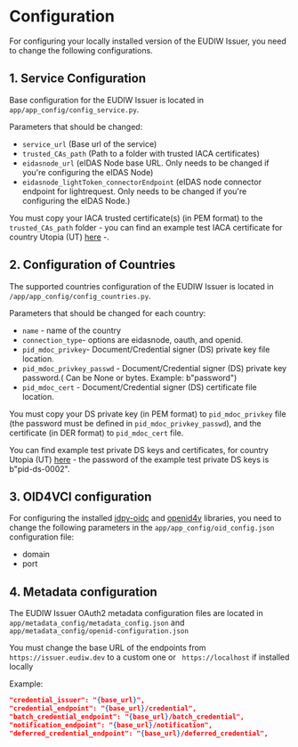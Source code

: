 # Configuration

For configuring your locally installed version of the EUDIW Issuer, you need to change the following configurations.

## 1. Service Configuration

Base configuration for the EUDIW Issuer is located in ```app/app_config/config_service.py```.

Parameters that should be changed:

- `service_url` (Base url of the service)
- `trusted_CAs_path` (Path to a folder with trusted IACA certificates)
- `eidasnode_url` (eIDAS Node base URL. Only needs to be changed if you're configuring the eIDAS Node)
- `eidasnode_lightToken_connectorEndpoint` (eIDAS node connector endpoint for lightrequest. Only needs to be changed if you're configuring the eIDAS Node.)

You must copy your IACA trusted certificate(s) (in PEM format) to the `trusted_CAs_path` folder - you can find an example test IACA certificate for country Utopia (UT) [here](test_tokens/IACA-token/PIDIssuerCAUT01.pem.gz) -.

## 2. Configuration of Countries

The supported countries configuration of the EUDIW Issuer is located in ```/app/app_config/config_countries.py```.

Parameters that should be changed for each country:

+ `name` - name of the country
+ `connection_type`- options are eidasnode, oauth, and openid.
+ `pid_mdoc_privkey`- Document/Credential signer (DS) private key file location.
+ `pid_mdoc_privkey_passwd` - Document/Credential signer (DS) private key password.( Can be None or bytes. Example: b"password")
+ `pid_mdoc_cert` - Document/Credential signer (DS) certificate file location.


You must copy your DS private key (in PEM format) to `pid_mdoc_privkey` file (the password must be defined in `pid_mdoc_privkey_passwd`), and the certificate (in DER format) to `pid_mdoc_cert` file.

You can find example test private DS keys and certificates, for country Utopia (UT) [here](test_tokens/DS-token/) - the password of the example test private DS keys is b"pid-ds-0002".


## 3. OID4VCI configuration 

For configuring the installed [idpy-oidc](https://github.com/IdentityPython/idpy-oidc) and [openid4v](https://github.com/rohe/openid4v) libraries, you need to change the following parameters in the ```app/app_config/oid_config.json``` configuration file:

- domain
- port

## 4. Metadata configuration

The EUDIW Issuer OAuth2 metadata configuration files are located in ```app/metadata_config/metadata_config.json``` and ```app/metadata_config/openid-configuration.json```

You must change the base URL of the endpoints from ```https://issuer.eudiw.dev``` to a custom one or ``` https://localhost``` if installed locally

Example:
```json
"credential_issuer": "{base_url}",
"credential_endpoint": "{base_url}/credential",
"batch_credential_endpoint": "{base_url}/batch_credential",
"notification_endpoint": "{base_url}/notification",
"deferred_credential_endpoint": "{base_url}/deferred_credential",
```
